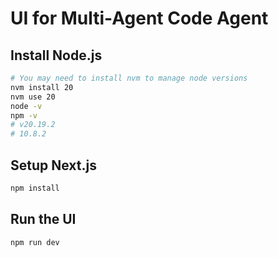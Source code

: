 # UI for Multi-Agent Code Agent

## Install Node.js

```bash
# You may need to install nvm to manage node versions
nvm install 20
nvm use 20
node -v
npm -v
# v20.19.2
# 10.8.2
```

## Setup Next.js

```bash
npm install
```

## Run the UI

```bash
npm run dev
```
